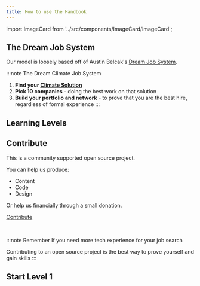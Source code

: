 ```yaml
---
title: How to use the Handbook
---
```

import ImageCard from '../src/components/ImageCard/ImageCard';

## The Dream Job System

Our model is loosely based off of Austin Belcak's [Dream Job System](https://cultivatedculture.com/djs-podcast/).

:::note The Dream Climate Job System
1. **Find your [Climate Solution](solutions)**
2. **Pick 10 companies** - doing the best work on that solution
3. **Build your portfolio and network** - to prove that you are the best hire, regardless of formal experience
:::

<!-- ### Desktop

- Use the left sidebar - to navigate pages
- Use the right sidebar - to navigate sections within a page

### Mobile

- Use the top left hamburger menu to navigate pages
- Use jump links within  -->


## Learning Levels

<div style={{ display: 'flex', flexWrap: 'wrap'}}>
    <ImageCard
    title="Level 1"
    description="You're brand new. A basic overview of terms and common questions"
    imageUrl="/img/climate-tech-level-1-mario.jpg"
    linkUrl="level-1"
    />
<ImageCard
    title="Level 2"
    description="You're ready to hone in on your climate solution"
    imageUrl="/img/level-2-mario.jpg"
    linkUrl="level-2"
    />
    <ImageCard
    title="Level 3"
    description="You have a solution but need to stand out in your job search"
    imageUrl="/img/level-3-mario.jpg"
    linkUrl="level-3"
    />
</div>

## Contribute

This is a community supported open source project.

You can help us produce:

- Content
- Code
- Design

Or help us financially through a small donation.

<a href="contribute" class="doc-button">Contribute</a>

<br/>

:::note Remember
If you need more tech experience for your job search

Contributing to an open source project is the best way to prove yourself and gain skills
:::


## Start Level 1

<div style={{ display: 'flex', flexWrap: 'wrap'}}>
    <ImageCard
    title="Level 1"
    description="You're brand new. A basic overview of terms and common questions"
    imageUrl="/img/climate-tech-level-1-mario.jpg"
    linkUrl="level-1"
    />

</div>